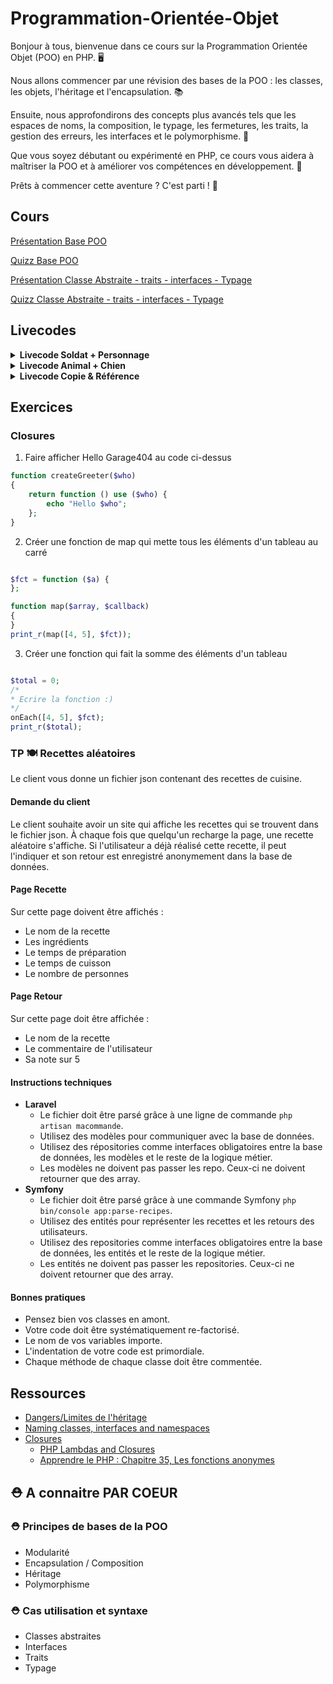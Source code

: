 # Programmation-Orientée-Objet

Bonjour à tous, bienvenue dans ce cours sur la Programmation Orientée Objet (POO) en PHP. 🖥️

Nous allons commencer par une révision des bases de la POO : les classes, les objets, l'héritage et l'encapsulation. 📚

Ensuite, nous approfondirons des concepts plus avancés tels que les espaces de noms, la composition, le typage, les fermetures, les traits, la gestion des erreurs, les interfaces et le polymorphisme. 🚀

Que vous soyez débutant ou expérimenté en PHP, ce cours vous aidera à maîtriser la POO et à améliorer vos compétences en développement. 💪

Prêts à commencer cette aventure ? C'est parti ! 🎯

## Cours
[Présentation Base POO](https://docs.google.com/presentation/d/1aHvNcMnkuOEjhDq_VJa3iE5J-dXO13AvNR7v5s1AJ2o/edit#slide=id.g7e09333cfd_0_287)

[Quizz Base POO](https://form.typeform.com/to/yZqXw2?typeform-source=idmkr.typeform.com)

[Présentation Classe Abstraite - traits - interfaces - Typage](https://docs.google.com/presentation/d/1pf-xzww9rOlcebCV6BWtPzjyEfFgMESUlp0USfX1zkw/edit#slide=id.p)

[Quizz Classe Abstraite - traits - interfaces - Typage](https://form.typeform.com/to/UlvJeR?typeform-source=idmkr.typeform.com)

## Livecodes
<details>
<summary><b>Livecode Soldat + Personnage</b></summary>
 
  ```php
        <?php
        // Contexte: On fait un jeu vidéo avec des personnages, soldats, docteurs etc. On va créer une classe abstraite Personnage et deux classes Docteur/Soldat qui hériteront de la classe Personnage.
        
        // ▹ Créons une classe abstraite Personnage ayant
        // - une propriété nom (qui sera initialisée dans le constructeur)
        // - méthode bonjour() qui affiche “bonjour je suis ${nom}”
        // - une méthode abstraite agir()
        
        // ▹ Tentons d’instancier Personnage, et regardez ce qu’il se passe. (Fatal error)
        
        // ▹ Créons une classe Soldat et une classe Docteur toutes deux vides, et qui
        // héritent de la classe Personnage. Vous devriez avoir un message d’erreur.
        
        abstract class Personnage {
            
            protected $nom;
            
            public function __construct ($nom){
                $this->nom = $nom;
            }
            
            // public function bonjour(){
            //     echo "bonjour je suis ". $this->nom ;
            // }
            abstract public function agir();
                
            
        }
        
        interface Salutation{
            public function bonjour();
            public function aurevoir();
        }
        
        class Soldat extends Personnage implements Salutation {
            public function agir(){
                echo "make peace";
            }
            public function bonjour(){
                 echo "bonjour je suis ". $this->nom ;
             }
            public function aurevoir(){
                 echo "au revoir ". $this->nom ;
             }
        }
        class Docteur extends Personnage implements Salutation {
            public function agir(){
                echo "save people";
            }
            public function bonjour(){
                 echo "Hello I'm ". $this->nom ;
            }
            public function aurevoir(){
                 echo "Good By ". $this->nom ;
            }
        }
        
        $soldat = new Soldat("Ryan");
        $docteur = new Docteur("House");
        
        $soldat->bonjour();
        $docteur->bonjour();
        $soldat->aurevoir();
        $docteur->aurevoir();
        $soldat->agir();
        $docteur->agir();
  ```
</details>


<details>
<summary><b>Livecode Animal + Chien</b></summary>
 
  ```php
    <?php
    
    interface AnimalInterface{
        public function eat();
    }
    
    trait walkable{
        public function walk(){
            echo 'walks';
        }
    }
    
    class Robot{
        use walkable;
    }
    
    
    abstract class Animal implements AnimalInterface{
    
        use walkable;
        
        public function breath(){
            //content
            //On considère que tous les animaux respirent pareil
        }
        
        abstract public function eat();
    
    }
    
    
    class Chien extends Animal implements AnimalInterface{
        public function eat(){
            echo 'je mange de la viande';
        }
    }
    
    class Mouton extends Animal implements AnimalInterface{
        public function eat(){
            echo 'Je mange de l\'herbe';
        }
    }
    
    class Requin extends Animal implements AnimalInterface{
        public function eat(){
            echo 'Je mange du poisson';
        }
    }
    
    
    
    $chien = new Chien();
    $chien->walk();
    
    $robot = new Robot();
    $robot->walk();
    
    function doSomething(AnimalInterface $animal){
        $animal->eat();
    }
    
    doSomething($chien);
  ```
</details>

<details>
<summary><b>Livecode Copie & Référence</b></summary>
 
  ```php
    <?php
    
    //Ici $b = $a entraine une copie de $a dans $b et l'allocation d'une nouvelle entrée mémoire
    $a = 1;
    $b = $a;
    $a = 2;
    print_r($a);
    print_r($b);
    
    //Ici $b = &$a entraine la copie de l'adresse de $a dans $b, et non de la création d'une nouvelle variable
    // La moficidation de $a entraine donc la modification de $b
    $a = 1;
    $b = &$a;
    $a = 2;
    print_r($a);
    print_r($b);
    
    ///////////////////////////////////////:
    
    $array = [
        1,
        2,
        3,
        4
    ];
    
    // Sans utiliser le passage par référence, chaque entrée de $array est copiée dans la variable $a
    // $a est une nouvelle valeur avec sa propre entrée mémoire, la modification de $a n'entraine pas la modification de $array
    
    foreach($array as $a){
        $a = $a + 1;
    }
    print_r($array);
    
    // Lorsque l'on utilise la notation &, ce n'est plus l'entrée du tableau qui est copiée mais son adresse.
    // Comme il s'agit finalement d'un nouvel alias vers l'entrée du tableau, la modification de $a entraine la modification de array
    foreach($array as &$a){
        $a = $a + 1;
    }
    print_r($array);
    
    ///////////////////////////////////////
    //Contrairement à un tableau, et autre type classique (int, bool, string ...), les objets sont toujours passés par référence dans une fonction
    
    $a = [
        1
    ];
    
    function test ($array){
        $array[0] = 2;
    }
    test($a);
    print_r($a);


    
    $a = new stdClass();
    $a->data = 1;
    
    function testObjet ($objet){
        $objet->data = 2;
    }
    testObjet($a);
    print_r($a);
    


  ```
</details>

## Exercices

### Closures
1. Faire afficher Hello Garage404 au code ci-dessus

 ```php 
 function createGreeter($who)
 {
     return function () use ($who) {
         echo "Hello $who";
     };
 }
 ```

2. Créer une fonction de map qui mette tous les éléments d'un tableau au carré
 
 ```php
 
 $fct = function ($a) {
 };
 
 function map($array, $callback)
 {
 }
 print_r(map([4, 5], $fct));
 ```

3. Créer une fonction qui fait la somme des éléments d'un tableau
 ```php

 $total = 0;
 /*
 * Ecrire la fonction :)
 */
 onEach([4, 5], $fct);
 print_r($total);

```
### TP 🍽️ Recettes aléatoires

Le client vous donne un fichier json contenant des recettes de cuisine.

#### Demande du client

Le client souhaite avoir un site qui affiche les recettes qui se trouvent dans le fichier json. À chaque fois que quelqu'un recharge la page, une recette aléatoire s'affiche. Si l'utilisateur a déjà réalisé cette recette, il peut l'indiquer et son retour est enregistré anonymement dans la base de données.

#### Page Recette

Sur cette page doivent être affichés :

- Le nom de la recette
- Les ingrédients
- Le temps de préparation
- Le temps de cuisson
- Le nombre de personnes

#### Page Retour

Sur cette page doit être affichée :

- Le nom de la recette
- Le commentaire de l'utilisateur
- Sa note sur 5

#### Instructions techniques
   - **Laravel**
     - Le fichier doit être parsé grâce à une ligne de commande `php artisan macommande`.
     - Utilisez des modèles pour communiquer avec la base de données.
     - Utilisez des répositories comme interfaces obligatoires entre la base de données, les modèles et le reste de la logique métier.
     - Les modèles ne doivent pas passer les repo. Ceux-ci ne doivent retourner que des array.
   - **Symfony**
     - Le fichier doit être parsé grâce à une commande Symfony `php bin/console app:parse-recipes`.
     - Utilisez des entités pour représenter les recettes et les retours des utilisateurs.
     - Utilisez des repositories comme interfaces obligatoires entre la base de données, les entités et le reste de la logique métier.
     - Les entités ne doivent pas passer les repositories. Ceux-ci ne doivent retourner que des array.
     
#### Bonnes pratiques

- Pensez bien vos classes en amont.
- Votre code doit être systématiquement re-factorisé.
- Le nom de vos variables importe.
- L'indentation de votre code est primordiale.
- Chaque méthode de chaque classe doit être commentée.

## Ressources

- [Dangers/Limites de l'héritage](https://www.amitmerchant.com/reasons-use-composition-over-inheritance-php/)
- [Naming classes, interfaces and namespaces](https://medium.com/@Claromentis/naming-classes-interfaces-and-namespaces-361c63474e6c)
- [Closures](https://www.php.net/manual/fr/class.closure.php)
  - [PHP Lambdas and Closures](https://medium.com/oceanize-geeks/php-lambdas-and-closures-bfca4d01bf18)
  - [Apprendre le PHP : Chapitre 35, Les fonctions anonymes](https://www.youtube.com/watch?v=xJLwegBM64k) 



## ⛑️ A connaitre PAR COEUR
### ⛑️ Principes de bases de la POO

 - Modularité
 - Encapsulation / Composition
 - Héritage
 - Polymorphisme

### ⛑️ Cas utilisation et syntaxe
 - Classes abstraites
 - Interfaces
 - Traits
 - Typage
